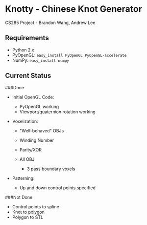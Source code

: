 # Knotty - Chinese Knot Generator
CS285 Project - Brandon Wang, Andrew Lee

## Requirements
* Python 2.x
* PyOpenGL:
`easy_install PyOpenGL PyOpenGL-accelerate`
* NumPy:
`easy_install numpy`

## Current Status
###Done
* Initial OpenGL Code:
	* PyOpenGL working
  * Viewport/quaternion rotation working

* Voxelization:
	* "Well-behaved" OBJs
    * Winding Number
    * Parity/XOR

	* All OBJ
		* 3 pass boundary voxels

* Patterning:
	* Up and down control points specified

###Not Done
* Control points to spline
* Knot to polygon
* Polygon to STL
